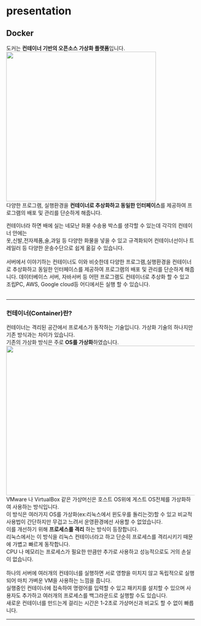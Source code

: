 # presentation
## Docker
도커는 **컨테이너 기반의 오픈소스 가상화 플랫폼**입니다.<br>
<img src = "https://subicura.com/assets/article_images/2017-01-19-docker-guide-for-beginners-1/docker-logo.png" width ="400px" height="400px"><br>
다양한 프로그램, 실행환경을 **컨테이너로 추상화하고 동일한 인터페이스**를 제공하여 프로그램의 배포 및 관리를 단순하게 해줍니다.<br>

컨테이너라 하면 배에 실는 네모난 화물 수송용 박스를 생각할 수 있는데 각각의 컨테이너 안에는<br>
옷,신발,전자제품,술,과일 등 다양한 화물을 넣을 수 있고 규격화되어 컨테이너선이나 트레일러 등 다양한 운송수단으로 쉽게 옮길 수 있습니다.<br><br>
서버에서 이야기하는 컨테이너도 이와 비슷한데 다양한 프로그램,실행환경을 컨테이너로 추상화하고 동일한 인터페이스를 제공하여 프로그램의 배포 및 관리를 단순하게 해줍니다.
데이터베이스 서버, 자바서버 등 어떤 프로그램도 컨테이너로 추상화 할 수 있고 조립PC, AWS, Google cloud등 어디에서든 실행 할 수 있습니다.<br>
<br><hr>
### 컨테이너(Container)란?
컨테이너는 격리된 공간에서 프로세스가 동작하는 기술입니다. 가상화 기술의 하나지만 기존 방식과는 차이가 있습니다.<br>
기존의 가상화 방식은 주로 **OS를 가상화**하였습니다.<br>
<img src = "https://subicura.com/assets/article_images/2017-01-19-docker-guide-for-beginners-1/vm-vs-docker.png" width ="800px" height="400px"><br>
VMware 나 VirtualBox 같은 가상머신은 호스트 OS위에 게스트 OS전체를 가상화하여 사용하는 방식입니다. <br>
이 방식은 여러가지 OS를 가상화(ex:리눅스에서 윈도우를 돌리는것)할 수 있고 비교적 사용법이 간단하지만 무겁고 느려서 운영환경에선 사용할 수 없었습니다.<br>
이를 개선하기 위해 **프로세스를 격리** 하는 방식이 등장합니다.<br>
리눅스에서는 이 방식을 리눅스 컨테이너라고 하고 단순히 프로세스를 격리시키기 때문에 가볍고 빠르게 동작합니다.<br>
CPU 나 메모리는 프로세스가 필요한 만큼만 추가로 사용하고 성능적으로도 거의 손실이 없습니다.<br><br>
하나의 서버에 여러개의 컨테이너를 실행하면 서로 영향을 미치지 않고 독립적으로 실행되어 마치 가벼운 VM을 사용하는 느낌을 줍니다.<br>
실행중인 컨테이너에 접속하여 명령어를 입력할 수 있고 패키지를 설치할 수 있으며 사용자도 추가하고 여러개의 프로세스를 백그라운드로 실행할 수도 있습니다.<br>
새로운 컨테이너를 만드는게 걸리는 시간은 1-2초로 가상머신과 비교도 할 수 없이 빠릅니다.
<hr>

